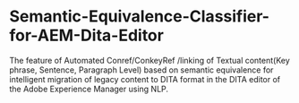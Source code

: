 # Semantic-Equivalence-Classifier-for-AEM-Dita-Editor
The feature of Automated Conref/ConkeyRef /linking of Textual content(Key phrase, Sentence, Paragraph Level) based on semantic equivalence for intelligent migration of legacy content to DITA format in the DITA editor of the Adobe Experience Manager using NLP.

